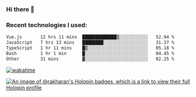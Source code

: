 ### Hi there 👋

### Recent technologies I used:
<!--START_SECTION:waka-->

```txt
Vue.js       12 hrs 11 mins  █████████████▒░░░░░░░░░░░   52.94 %
JavaScript   7 hrs 13 mins   ████████░░░░░░░░░░░░░░░░░   31.37 %
TypeScript   1 hr 11 mins    █▒░░░░░░░░░░░░░░░░░░░░░░░   05.18 %
Bash         1 hr 1 min      █░░░░░░░░░░░░░░░░░░░░░░░░   04.45 %
Other        31 mins         ▓░░░░░░░░░░░░░░░░░░░░░░░░   02.25 %
```

<!--END_SECTION:waka-->
[![wakatime](https://wakatime.com/badge/user/fe50d444-0cee-4d14-a0b3-b9e8509eb4d0.svg)](https://wakatime.com/@fe50d444-0cee-4d14-a0b3-b9e8509eb4d0)

[![An image of @rakharan's Holopin badges, which is a link to view their full Holopin profile](https://holopin.me/rakharan)](https://holopin.io/@rakharan)
